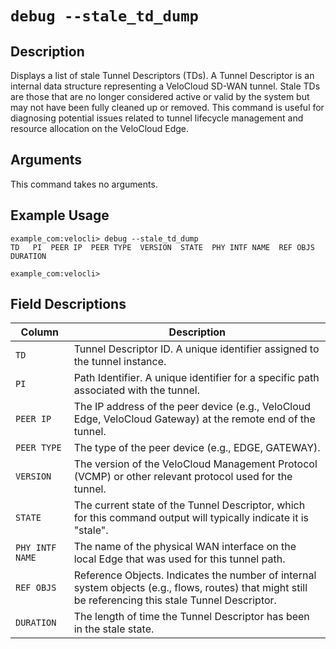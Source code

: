 # `debug --stale_td_dump`

## Description
Displays a list of stale Tunnel Descriptors (TDs). A Tunnel Descriptor is an internal data structure representing a VeloCloud SD-WAN tunnel. Stale TDs are those that are no longer considered active or valid by the system but may not have been fully cleaned up or removed. This command is useful for diagnosing potential issues related to tunnel lifecycle management and resource allocation on the VeloCloud Edge.

## Arguments
This command takes no arguments.

## Example Usage
```
example_com:velocli> debug --stale_td_dump
TD   PI  PEER IP  PEER TYPE  VERSION  STATE  PHY INTF NAME  REF OBJS  DURATION

example_com:velocli>
```

## Field Descriptions
| Column          | Description                                                                                                |
|-----------------|------------------------------------------------------------------------------------------------------------|
| `TD`            | Tunnel Descriptor ID. A unique identifier assigned to the tunnel instance.                                   |
| `PI`            | Path Identifier. A unique identifier for a specific path associated with the tunnel.                         |
| `PEER IP`       | The IP address of the peer device (e.g., VeloCloud Edge, VeloCloud Gateway) at the remote end of the tunnel. |
| `PEER TYPE`     | The type of the peer device (e.g., EDGE, GATEWAY).                                                         |
| `VERSION`       | The version of the VeloCloud Management Protocol (VCMP) or other relevant protocol used for the tunnel.    |
| `STATE`         | The current state of the Tunnel Descriptor, which for this command output will typically indicate it is "stale". |
| `PHY INTF NAME` | The name of the physical WAN interface on the local Edge that was used for this tunnel path.                 |
| `REF OBJS`      | Reference Objects. Indicates the number of internal system objects (e.g., flows, routes) that might still be referencing this stale Tunnel Descriptor. |
| `DURATION`      | The length of time the Tunnel Descriptor has been in the stale state.                                        |